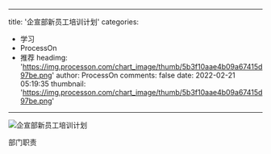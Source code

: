 
---
title: '企宣部新员工培训计划'
categories: 
 - 学习
 - ProcessOn
 - 推荐
headimg: 'https://img.processon.com/chart_image/thumb/5b3f10aae4b09a67415d97be.png'
author: ProcessOn
comments: false
date: 2022-02-21 05:19:35
thumbnail: 'https://img.processon.com/chart_image/thumb/5b3f10aae4b09a67415d97be.png'
---

<div>   
<img class="thumb" alt="企宣部新员工培训计划" src="https://img.processon.com/chart_image/thumb/5b3f10aae4b09a67415d97be.png" referrerpolicy="no-referrer">
<p>部门职责</p>  
</div>
            